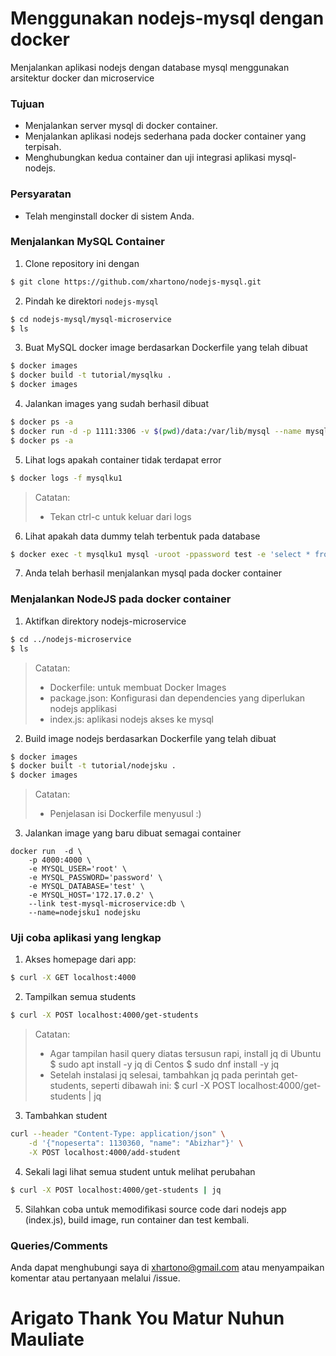 # Menggunakan nodejs-mysql dengan docker

Menjalankan aplikasi nodejs dengan database mysql menggunakan arsitektur docker dan microservice

### Tujuan

- Menjalankan server mysql di docker container.
- Menjalankan aplikasi nodejs sederhana pada docker container yang terpisah.
- Menghubungkan kedua container dan uji integrasi aplikasi mysql-nodejs.

### Persyaratan

- Telah menginstall docker di sistem Anda.

### Menjalankan MySQL Container

1. Clone repository ini dengan
```bash
$ git clone https://github.com/xhartono/nodejs-mysql.git
```
2. Pindah ke direktori `nodejs-mysql`
```bash
$ cd nodejs-mysql/mysql-microservice
$ ls
```
3. Buat MySQL docker image berdasarkan Dockerfile yang telah dibuat
```bash
$ docker images
$ docker build -t tutorial/mysqlku .
$ docker images
```
4. Jalankan images yang sudah berhasil dibuat 
```bash
$ docker ps -a
$ docker run -d -p 1111:3306 -v $(pwd)/data:/var/lib/mysql --name mysqlku1 tutorial/mysqlku
$ docker ps -a
```
5. Lihat logs apakah container tidak terdapat error
```bash
$ docker logs -f mysqlku1
```
> Catatan:
> - Tekan ctrl-c untuk keluar dari logs

6. Lihat apakah data dummy telah terbentuk pada database
```bash
$ docker exec -t mysqlku1 mysql -uroot -ppassword test -e 'select * from students;
```
7. Anda telah berhasil menjalankan mysql pada docker container

### Menjalankan NodeJS pada docker container
1. Aktifkan direktory nodejs-microservice
```bash
$ cd ../nodejs-microservice
$ ls
```
> Catatan:
> - Dockerfile: untuk membuat Docker Images
> - package.json: Konfigurasi dan dependencies yang diperlukan nodejs applikasi
> - index.js: aplikasi nodejs akses ke mysql

2. Build image nodejs berdasarkan Dockerfile yang telah dibuat
```bash
$ docker images
$ docker built -t tutorial/nodejsku .
$ docker images
```
> Catatan:
> - Penjelasan isi Dockerfile menyusul :)

3. Jalankan image yang baru dibuat semagai container
```
docker run  -d \
	-p 4000:4000 \
	-e MYSQL_USER='root' \
	-e MYSQL_PASSWORD='password' \
	-e MYSQL_DATABASE='test' \
	-e MYSQL_HOST='172.17.0.2' \
	--link test-mysql-microservice:db \
	--name=nodejsku1 nodejsku
```

### Uji coba aplikasi yang lengkap

1. Akses homepage dari app:
```bash
$ curl -X GET localhost:4000
```
2. Tampilkan semua students
```bash
$ curl -X POST localhost:4000/get-students
```
> Catatan:
> - Agar tampilan hasil query diatas tersusun rapi, install jq
> di Ubuntu
> $ sudo apt install -y jq
> di Centos
> $ sudo dnf install -y jq
> - Setelah instalasi jq selesai, tambahkan jq pada perintah get-students, seperti dibawah ini:
> $ curl -X POST localhost:4000/get-students | jq
> 
3. Tambahkan student
```bash
curl --header "Content-Type: application/json" \
	-d '{"nopeserta": 1130360, "name": "Abizhar"}' \
	-X POST localhost:4000/add-student
```
4. Sekali lagi lihat semua student untuk melihat perubahan
```bash
$ curl -X POST localhost:4000/get-students | jq
```
5. Silahkan coba untuk memodifikasi source code dari nodejs app (index.js), build image, run container dan test kembali.

### Queries/Comments

Anda dapat menghubungi saya di xhartono@gmail.com atau menyampaikan komentar atau pertanyaan  melalui /issue.

# Arigato Thank You Matur Nuhun Mauliate
